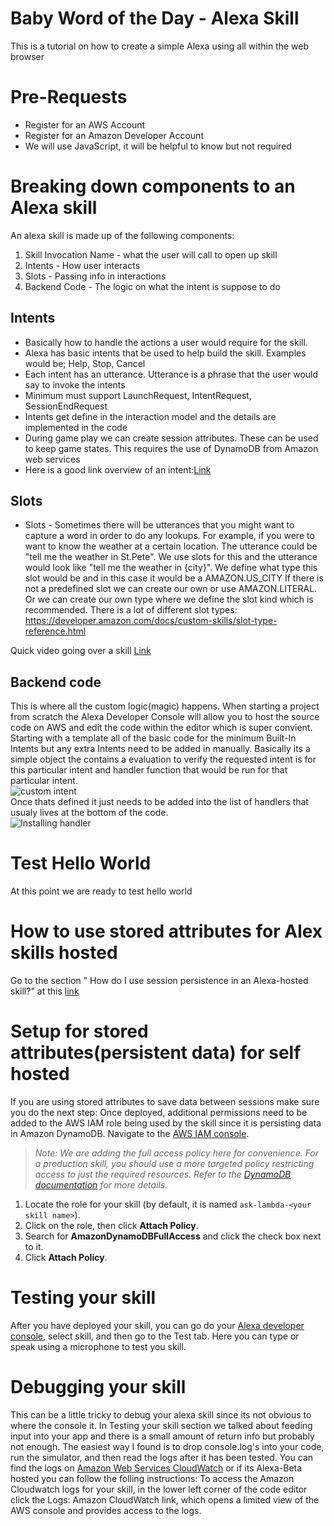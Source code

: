 # Baby Word of the Day - Alexa Skill
This is a tutorial on how to create a simple Alexa using all within the web browser

# Pre-Requests
* Register for an AWS Account
* Register for an Amazon Developer Account
* We will use JavaScript, it will be helpful to know but not required

# Breaking down components to an Alexa skill
An alexa skill is made up of the following components:
1. Skill Invocation Name - what the user will call to open up skill
1. Intents - How user interacts
1. Slots - Passing info in interactions
1. Backend Code - The logic on what the intent is suppose to do

## Intents
* Basically how to handle the actions a user would require for the skill.
* Alexa has basic intents that be used to help build the skill. Examples would be; Help, Stop, Cancel 
* Each intent has an utterance. Utterance is a phrase that the user would say to invoke the intents 
* Minimum must support LaunchRequest, IntentRequest, SessionEndRequest
* Intents get define in the interaction model and the details are implemented in the code
* During game play we can create session attributes. These can be used to keep game states. This requires the use of DynamoDB from Amazon web services
* Here is a good link overview of an intent:[Link](https://youtu.be/ymixpC53c-s)

## Slots
* Slots - Sometimes there will be utterances that you might want to capture a word in order to do any lookups. For example, if you were to want to know the weather at a certain location. The utterance could be "tell me the weather in St.Pete". We use slots for this and the utterance would look like "tell me the weather in {city}". We define what type this slot would be and in this case it would be a AMAZON.US_CITY
If there is not a predefined slot we can create our own or use AMAZON.LITERAL. Or we can create our own type where we define the slot kind which is recommended. There is a lot of different slot types: https://developer.amazon.com/docs/custom-skills/slot-type-reference.html

Quick video going over a skill [Link](https://youtu.be/1pvR4aqwGhg)

## Backend code
This is where all the custom logic(magic) happens. When starting a project from scratch the Alexa Developer Console will allow you to host the source code on AWS and edit the code within the editor which is super convient. Starting with a template all of the basic code for the minimum Built-In Intents but any extra Intents need to be added in manually. Basically its a simple object the contains a evaluation to verify the requested intent is for this particular intent and handler function that would be run for that particular intent. <br>![custom intent](https://puu.sh/CYLzI/23ac61527a.png)
<br>Once thats defined it just needs to be added into the list of handlers that usualy lives at the bottom of the code. <br>![Installing handler](https://puu.sh/CYLyb/9ca823c8a9.png)

# Test Hello World
At this point we are ready to test hello world

# How to use stored attributes for Alex skills hosted 
Go to the section " How do I use session persistence in an Alexa-hosted skill?" at this [link](https://developer.amazon.com/docs/hosted-skills/build-a-skill-end-to-end-using-an-alexa-hosted-skill.html)

# Setup for stored attributes(persistent data) for self hosted
If you are using stored attributes to save data between sessions make sure you do the next step:
Once deployed, additional permissions need to be added to the AWS IAM role being used by the skill since it is persisting data in Amazon DynamoDB.  Navigate to the [AWS IAM console](https://console.aws.amazon.com/iam/home#/roles).

> _Note: We are adding the full access policy here for convenience.  For a production skill, you should use a more targeted policy restricting access to just the required resources.  Refer to the [DynamoDB documentation](https://docs.aws.amazon.com/amazondynamodb/latest/developerguide/access-control-overview.html) for more details._

1. Locate the role for your skill (by default, it is named ```ask-lambda-<your skill name>```).
1. Click on the role, then click **Attach Policy**.
1. Search for **AmazonDynamoDBFullAccess** and click the check box next to it.
1. Click **Attach Policy**.

# Testing your skill
After you have deployed your skill, you can go do your [Alexa developer console](https://developer.amazon.com/alexa/console/ask), select skill, and then go to the Test tab. Here you can type or speak using a microphone to test you skill. 

# Debugging your skill
This can be a little tricky to debug your alexa skill since its not obvious to where the console it. In Testing your skill section we talked about feeding input into your app and there is a small amount of return info but probably not enough. The easiest way I found is to drop console.log's into your code, run the simulator, and then read the logs after it has been tested. You can find the logs on [Amazon Web Services CloudWatch](https://console.aws.amazon.com/cloudwatch/home?region=us-east-1#logs:)
or if its Alexa-Beta hosted you can follow the folling instructions:  To access the Amazon Cloudwatch logs for your skill, in the lower left corner of the code editor click the Logs: Amazon CloudWatch link, which opens a limited view of the AWS console and provides access to the logs.
